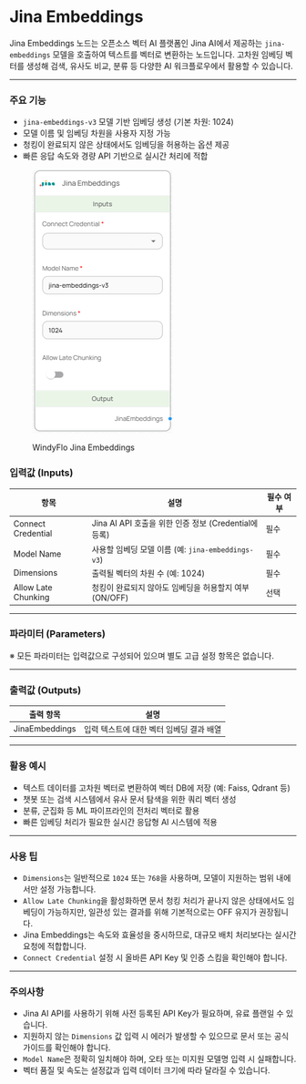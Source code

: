 # Jina Embeddings

Jina Embeddings 노드는 오픈소스 벡터 AI 플랫폼인 Jina AI에서 제공하는 `jina-embeddings` 모델을 호출하여 텍스트를 벡터로 변환하는 노드입니다. 고차원 임베딩 벡터를 생성해 검색, 유사도 비교, 분류 등 다양한 AI 워크플로우에서 활용할 수 있습니다.

***

### 주요 기능

* `jina-embeddings-v3` 모델 기반 임베딩 생성 (기본 차원: 1024)
* 모델 이름 및 임베딩 차원을 사용자 지정 가능
* 청킹이 완료되지 않은 상태에서도 임베딩을 허용하는 옵션 제공
* 빠른 응답 속도와 경량 API 기반으로 실시간 처리에 적합

<figure><img src="../../../.gitbook/assets/image (12).png" alt=""><figcaption><p>WindyFlo Jina Embeddings</p></figcaption></figure>

### 입력값 (Inputs)

| 항목                  | 설명                                        | 필수 여부 |
| ------------------- | ----------------------------------------- | ----- |
| Connect Credential  | Jina AI API 호출을 위한 인증 정보 (Credential에 등록) | 필수    |
| Model Name          | 사용할 임베딩 모델 이름 (예: `jina-embeddings-v3`)   | 필수    |
| Dimensions          | 출력될 벡터의 차원 수 (예: 1024)                    | 필수    |
| Allow Late Chunking | 청킹이 완료되지 않아도 임베딩을 허용할지 여부 (ON/OFF)        | 선택    |

***

### 파라미터 (Parameters)

※ 모든 파라미터는 입력값으로 구성되어 있으며 별도 고급 설정 항목은 없습니다.

***

### 출력값 (Outputs)

| 출력 항목          | 설명                      |
| -------------- | ----------------------- |
| JinaEmbeddings | 입력 텍스트에 대한 벡터 임베딩 결과 배열 |

***

### 활용 예시

* 텍스트 데이터를 고차원 벡터로 변환하여 벡터 DB에 저장 (예: Faiss, Qdrant 등)
* 챗봇 또는 검색 시스템에서 유사 문서 탐색을 위한 쿼리 벡터 생성
* 분류, 군집화 등 ML 파이프라인의 전처리 벡터로 활용
* 빠른 임베딩 처리가 필요한 실시간 응답형 AI 시스템에 적용

***

### 사용 팁

* `Dimensions`는 일반적으로 `1024` 또는 `768`을 사용하며, 모델이 지원하는 범위 내에서만 설정 가능합니다.
* `Allow Late Chunking`을 활성화하면 문서 청킹 처리가 끝나지 않은 상태에서도 임베딩이 가능하지만, 일관성 있는 결과를 위해 기본적으로는 OFF 유지가 권장됩니다.
* Jina Embeddings는 속도와 효율성을 중시하므로, 대규모 배치 처리보다는 실시간 요청에 적합합니다.
* `Connect Credential` 설정 시 올바른 API Key 및 인증 스킴을 확인해야 합니다.

***

### 주의사항

* Jina AI API를 사용하기 위해 사전 등록된 API Key가 필요하며, 유료 플랜일 수 있습니다.
* 지원하지 않는 `Dimensions` 값 입력 시 에러가 발생할 수 있으므로 문서 또는 공식 가이드를 확인해야 합니다.
* `Model Name`은 정확히 일치해야 하며, 오타 또는 미지원 모델명 입력 시 실패합니다.
* 벡터 품질 및 속도는 설정값과 입력 데이터 크기에 따라 달라질 수 있습니다.
